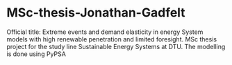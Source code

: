 # MSc-thesis-Jonathan-Gadfelt
Official title: Extreme events and demand elasticity in energy System models with high renewable penetration and limited foresight. MSc thesis project for the study line Sustainable Energy Systems at DTU. The modelling is done using PyPSA
